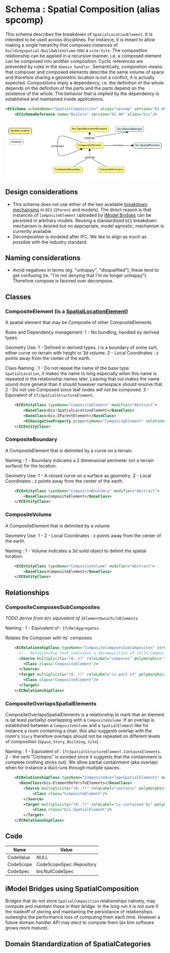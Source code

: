 # Schema : Spatial Composition (alias spcomp)

This schema describes the breakdown of `SpatialLocationElement`. It is intended to be used across disciplines. For instance, it is meant to allow making a single hierarchy that composes instances of `buildingspatial:BuildableVolume` into a `site:Site`. The composition relationship can be applied in a recursive manner, i.e. a composed element can be composed into another composition. Cyclic references are prevented by rules in the `domain handler`. Semantically, composition means that composer and composed elements describe the same volume of space and therefore sharing a geometric location is not a conflict, it is actually expected. Compositions imply a dependency, i.e. the definition of the whole depends on the definition of the parts and the parts depend on the existence of the whole. The behavior that is implied by the dependency is established and maintained inside applications.

```xml
<ECSchema schemaName="SpatialComposition" alias="spcomp" version="01.00" xmlns="http://www.bentley.com/schemas/Bentley.ECXML.3.1">
    <ECSchemaReference name="BisCore" version="01.00" alias="bis"/>
```

![SpatialComposition](./media/composite-element.png)

## Design considerations

- This schema does not use either of the two available [breakdown mechanisms](./../intro/modeling-with-bis.md) in `BIS` (`IParent` and models). The direct reason is that instances of `CompositeElement` uploaded by [iModel Bridges](../../learning/imodel-bridges.md) can be persisted in arbitrary models. Reusing a standardized `BIS` breakdown mechanism is desired but no appropriate, model agnostic, mechanism is currently available.
- Decomposition is modeled after IFC. We like to align as much as possible with the industry standard.

## Naming considerations

- Avoid negatives in terms (eg. "unhappy", "disqualified"), these tend to get confusing (ie. "I'm not denying that I'm no longer unhappy"). Therefore compose is favored over decompose.

## Classes

### CompositeElement (is a [SpatialLocationElement](./BisCore.ecschema.md#spatiallocationelement))

A spatial element that may be Composite of other CompositeElements

Rules and Dependency management:
1 - No bundling, handled by derived types.

Geometry Use:
1 - Defined in derived types. I is a boundary of some sort, either curve on terrain with height or 3d volume.
2 - Local Coordinates : z points away from the center of the earth.

Class Naming :
1 - Do not repeat the name of the base type `SpatialLocation`, it makes the name to long especially when this name is repeated in the relationship names later. Leaving that out makes the name sound more general than it should however namespace should resolve that.
2 - Do not use Composed since leaf nodes will not be composed.
3 - Equivalent of `IfcSpatialStructureElement`.

```xml
    <ECEntityClass typeName="CompositeElement" modifier="Abstract">
        <BaseClass>bis:SpatialLocationElement</BaseClass>
        <BaseClass>bis:IParentElement</BaseClass>
        <ECNavigationProperty propertyName="ComposingElement" relationshipName="CompositeComposesSubComposites" direction="Backward" description="The Composite Element" />
    </ECEntityClass>
```

### CompositeBoundary

A CompositeElement that is delimited by a curve on a terrain.

Naming :
1 - Boundary indicates a 2 dimensional perimeter (on a terrain surface) for the location.

Geometry Use:
1 - A closed curve on a surface as geometry.
2 - Local Coordinates : z points away from the center of the earth.

```xml
    <ECEntityClass typeName="CompositeBoundary" modifier="Abstract">
        <BaseClass>CompositeElement</BaseClass>
    </ECEntityClass>
```

### CompositeVolume

A CompositeElement that is delimited by a volume

Geometry Use:
1 -
2 - Local Coordinates : z points away from the center of the earth.

Naming :
1 - Volume indicates a 3d solid object to delimit the spatial location.

```xml
    <ECEntityClass typeName="CompositeVolume" modifier="Abstract">
        <BaseClass>CompositeElement</BaseClass>
    </ECEntityClass>
```

## Relationships

### CompositeComposesSubComposites

*TODO derive from `BIS` equivalent of `IElementOwnsChildElements`.*

Naming :
1 - Equivalent of : `IfcRelAggregates`.

Relates the Composer with its' composes

```xml
    <ECRelationshipClass typeName="CompositeComposesSubComposites" strength="embedding" modifier="None">
      <!-- Relationship that indicates a decomposition of child CompositeElement -->
      <Source multiplicity="(0..1)" roleLabel="composes" polymorphic="true">
        <Class class="CompositeElement"/>
      </Source>
      <Target multiplicity="(0..*)" roleLabel="is part of" polymorphic="true">
        <Class class="CompositeElement"/>
      </Target>
    </ECRelationshipClass>
```

### CompositeOverlapsSpatialElements

CompositeOverlapsSpatialElements is a relationship to mark that an element is (at least partially) overlapping with a `CompositeVolume`. If an overlap is established between a `CompositeVolume` and a `SpatialElement` like for instance a room containing a chair, this also suggests overlap with the room's `Story` therefore overlaps should not be repeated on different levels of composition (`Space`, `Story`, `Building`, `Site`).

Naming :
1 - Equivalent of : `IfcSpatialStructureElement.ContainsElements`.
2 - the verb "Contains" is avoided since it suggests that the containment is complete (nothing sticks out). We allow partial containment (aka overlap) when for instance a duct runs through multiple spaces.

```xml
    <ECRelationshipClass typeName="CompositeOverlapsSpatialElements" modifier="None" strength="referencing">
      <BaseClass>bis:ElementRefersToElements</BaseClass>
        <Source multiplicity="(0..*)" roleLabel="contains" polymorphic="true">
            <Class class="CompositeElement"/>
        </Source>
        <Target multiplicity="(0..*)" roleLabel="is contained by" polymorphic="true">
            <Class class="bis:SpatialElement"/>
        </Target>
    </ECRelationshipClass>
```

## Code

Name|Value
--|--
CodeValue|NULL
CodeScope|CodeScopeSpec::Repository
CodeSpec|bis:NullCodeSpec

## iModel Bridges using SpatialComposition

Bridges that do not store `SpatialComposition` relationships natively, may compute and maintain those in their bridge. In the long run it is not sure if the tradeoff of storing and maintaining the persistance of relationships outweighs the performance loss of computing them each time. However a future domain handler API may elect to compute them (as bim software grows more mature).

## Domain Standardization of SpatialCategories

